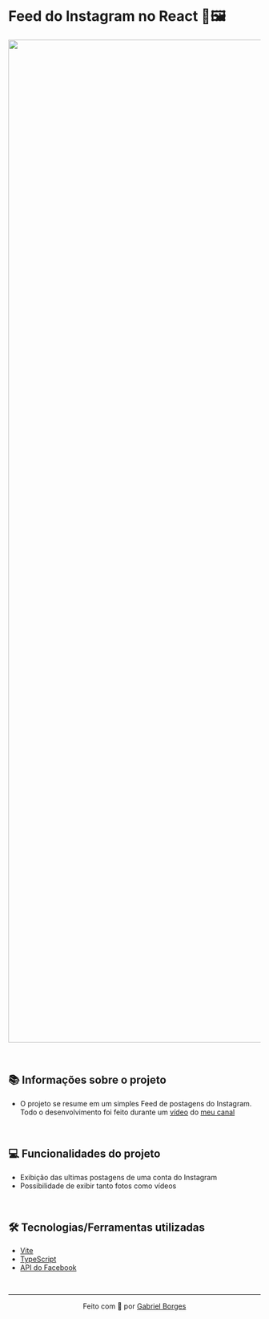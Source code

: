 # Feed do Instagram no React 📱🖼

<img src="https://user-images.githubusercontent.com/71772559/172066407-71011a73-2f59-4566-8f2b-0a84d8892aed.png" width="2000" align="center" />

&nbsp;

## 📚 Informações sobre o projeto

* O projeto se resume em um simples Feed de postagens do Instagram. Todo o desenvolvimento foi feito durante um [vídeo](https://youtu.be/WaMzfDN66MU) do [meu canal](https://www.youtube.com/c/GBDev)

&nbsp;

## 💻 Funcionalidades do projeto

* Exibição das ultimas postagens de uma conta do Instagram
* Possibilidade de exibir tanto fotos como vídeos

&nbsp;

## 🛠️ Tecnologias/Ferramentas utilizadas

* [Vite](https://vitejs.dev/)
* [TypeScript](https://www.typescriptlang.org/)
* [API do Facebook](https://developers.facebook.com/docs/instagram-basic-display-api/reference/me/)

&nbsp;

---

<p align="center">Feito com 💙 por <a href="https://www.gbdev.me/">Gabriel Borges</a></p>


